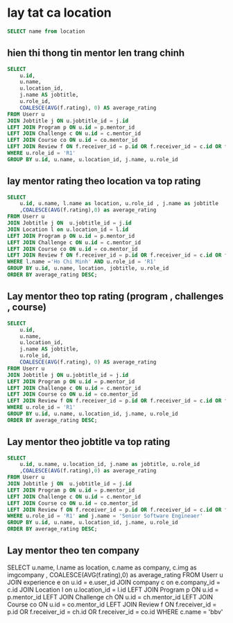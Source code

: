 # lay tat ca location 
```sql
SELECT name from location
```
## hien thi thong tin mentor len trang chinh
```sql 
SELECT 
    u.id,
    u.name,
    u.location_id,
    j.name AS jobtitle,
    u.role_id,
    COALESCE(AVG(f.rating), 0) AS average_rating
FROM Userr u
JOIN Jobtitle j ON u.jobtitle_id = j.id
LEFT JOIN Program p ON u.id = p.mentor_id
LEFT JOIN Challenge c ON u.id = c.mentor_id
LEFT JOIN Course co ON u.id = co.mentor_id
LEFT JOIN Review f ON f.receiver_id = p.id OR f.receiver_id = c.id OR f.receiver_id = co.id
WHERE u.role_id = 'R1'
GROUP BY u.id, u.name, u.location_id, j.name, u.role_id
```
## lay mentor rating theo location va top rating
```sql
SELECT 
	u.id, u.name, l.name as location, u.role_id , j.name as jobtitle
	,COALESCE(AVG(f.rating),0) as average_rating
FROM Userr u
JOIN Jobtitle j ON  u.jobtitle_id = j.id
JOIN Location l on u.location_id = l.id
LEFT JOIN Program p ON u.id = p.mentor_id
LEFT JOIN Challenge c ON u.id = c.mentor_id
LEFT JOIN Course co ON u.id = co.mentor_id
LEFT JOIN Review f ON f.receiver_id = p.id OR f.receiver_id = c.id OR f.receiver_id = co.id
WHERE l.name ='Ho Chi Minh' AND u.role_id = 'R1'
GROUP BY u.id, u.name, location, jobtitle, u.role_id
ORDER BY average_rating DESC;
```
## Lay mentor theo top rating (program , challenges , course)
```sql
SELECT 
    u.id,
    u.name,
    u.location_id,
    j.name AS jobtitle,
    u.role_id,
    COALESCE(AVG(f.rating), 0) AS average_rating
FROM Userr u
JOIN Jobtitle j ON u.jobtitle_id = j.id
LEFT JOIN Program p ON u.id = p.mentor_id
LEFT JOIN Challenge c ON u.id = c.mentor_id
LEFT JOIN Course co ON u.id = co.mentor_id
LEFT JOIN Review f ON f.receiver_id = p.id OR f.receiver_id = c.id OR f.receiver_id = co.id
WHERE u.role_id = 'R1'
GROUP BY u.id, u.name, u.location_id, j.name, u.role_id
ORDER BY average_rating DESC;
```
## Lay mentor theo jobtitle va top rating
```sql
SELECT 
	u.id, u.name, u.location_id, j.name as jobtitle, u.role_id
	,COALESCE(AVG(f.rating),0) as average_rating
FROM Userr u
JOIN Jobtitle j ON  u.jobtitle_id = j.id
LEFT JOIN Program p ON u.id = p.mentor_id
LEFT JOIN Challenge c ON u.id = c.mentor_id
LEFT JOIN Course co ON u.id = co.mentor_id
LEFT JOIN Review f ON f.receiver_id = p.id OR f.receiver_id = c.id OR f.receiver_id = co.id
WHERE u.role_id = 'R1' and j.name = 'Senior Software Engineaer'
GROUP BY u.id, u.name, u.location_id, j.name, u.role_id
ORDER BY average_rating DESC;
```
## Lay mentor theo ten company
SELECT 
u.name,
l.name as location,
c.name as company,
c.img as imgcompany ,
COALESCE(AVG(f.rating),0) as average_rating
FROM Userr u
JOIN experience e on u.id = e.user_id
JOIN company c on e.company_id = c.id
JOIN Location l on u.location_id = l.id
LEFT JOIN Program p ON u.id = p.mentor_id
LEFT JOIN Challenge ch ON u.id = ch.mentor_id
LEFT JOIN Course co ON u.id = co.mentor_id
LEFT JOIN Review f ON f.receiver_id = p.id OR f.receiver_id = ch.id OR f.receiver_id = co.id
WHERE  c.name = 'bbv'
```
